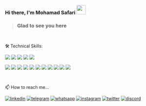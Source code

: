 ### Hi there, I'm **Mohamad Safari** <img src="https://cdn-icons-png.flaticon.com/512/4666/4666845.png" width="30">

> ### Glad to see you here
<!-- ![visitors](https://visitor-badge.glitch.me/badge?page_id=safarioops&left_color=gray&right_color=yellow) -->

</br>

🛠 Technical Skills:

![](https://img.shields.io/badge/Tools-GitHub-informational?style=flat&logo=GitHub&color=2D333B&logoColor=white)
![](https://img.shields.io/badge/Code-HTML5-informational?style=flat&logo=HTML5&color=E34F26&logoColor=white)
![](https://img.shields.io/badge/Style-CSS3-informational?style=flat&logo=CSS3&color=1572B6&logoColor=white)
![](https://img.shields.io/badge/Style-Bootstrap-informational?style=flat&logo=Bootstrap&color=7952B3&logoColor=white)
![](https://img.shields.io/badge/Style-WordPress-informational?style=flat&logo=WordPress&color=3858e9&logoColor=white)

![](https://img.shields.io/badge/AdobePhotoshop-informational?style=flat&logo=AdobePhotoshop&color=2D333B&logoColor=white)
![](https://img.shields.io/badge/AdobeIllustrator-informational?style=flat&logo=AdobeIllustrator&color=2D333B&logoColor=white)
![](https://img.shields.io/badge/AdobeAfterEffects-informational?style=flat&logo=AdobeAfterEffects&color=2D333B&logoColor=white)
![](https://img.shields.io/badge/AdobeInDesign-informational?style=flat&logo=AdobeInDesign&color=2D333B&logoColor=white)
![](https://img.shields.io/badge/AdobeLightroom-informational?style=flat&logo=AdobeLightroom&color=2D333B&logoColor=white)
![](https://img.shields.io/badge/AdobeXD-informational?style=flat&logo=AdobeXD&color=2D333B&logoColor=white)
![](https://img.shields.io/badge/Cinema4D-informational?style=flat&logo=Cinema4D&color=2D333B&logoColor=white)
![](https://img.shields.io/badge/MicrosoftOffice-informational?style=flat&logo=MicrosoftOffice&color=2D333B&logoColor=white)
![](https://img.shields.io/badge/Figma-informational?style=flat&logo=Figma&color=2D333B&logoColor=white)
![](https://img.shields.io/badge/Word-informational?style=flat&logo=Word&color=2D333B&logoColor=white)
![](https://img.shields.io/badge/Office-informational?style=flat&logo=Office&color=2D333B&logoColor=white)

</br>

📫 How to reach me...

[![linkedin](https://img.shields.io/badge/LinkedIn-0A66C2?style=for-the-badge&logo=LinkedIn&logoColor=white)](https://www.linkedin.com/in/safarioops)
[![telegram](https://img.shields.io/badge/Telegram-0088cc?style=for-the-badge&logo=Telegram&logoColor=white)](https://t.me/safarioops)
[![whatsapp](https://img.shields.io/badge/Whatsapp-25D366?style=for-the-badge&logo=Whatsapp&logoColor=white)](https://api.whatsapp.com/send?phone=+989134334214&text&app_absent=0)
[![instagram](https://img.shields.io/badge/Instagram-DD2A7B?style=for-the-badge&logo=Instagram&logoColor=white)](https://instagram.com/safarioops)
[![twitter](https://img.shields.io/badge/X-2D333B?style=for-the-badge&logo=X&logoColor=white)](https://x.com/safariooops)
[![discord](https://img.shields.io/badge/Discord-5865f2?style=for-the-badge&logo=Discord&logoColor=white)](https://discordapp.com/users/safarioops#4531)


<!--
**safarioops/safarioops** is a ✨ _special_ ✨ repository because its `README.md` (this file) appears on your GitHub profile.

Here are some ideas to get you started:

- 🔭 I’m currently working on ...
- 🌱 I’m currently learning ...
- 👯 I’m looking to collaborate on ...
- 🤔 I’m looking for help with ...
- 💬 Ask me about ...
- 📫 How to reach me: ...
- 😄 Pronouns: ...
- ⚡ Fun fact: ...
-->
